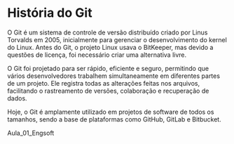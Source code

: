 # História do Git 

O Git é um sistema de controle de versão distribuído criado por Linus Torvalds em 2005, inicialmente para gerenciar o desenvolvimento do kernel do Linux. Antes do Git, o projeto Linux usava o BitKeeper, mas devido a questões de licença, foi necessário criar uma alternativa livre.

O Git foi projetado para ser rápido, eficiente e seguro, permitindo que vários desenvolvedores trabalhem simultaneamente em diferentes partes de um projeto. Ele registra todas as alterações feitas nos arquivos, facilitando o rastreamento de versões, colaboração e recuperação de dados.

Hoje, o Git é amplamente utilizado em projetos de software de todos os tamanhos, sendo a base de plataformas como GitHub, GitLab e Bitbucket.

Aula_01_Engsoft
